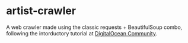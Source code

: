 # artist-crawler

A web crawler made using the classic requests + BeautifulSoup combo, following the intorductory tutorial at [DigitalOcean Community](https://www.digitalocean.com/community/tutorials/how-to-scrape-web-pages-with-beautiful-soup-and-python-3).

